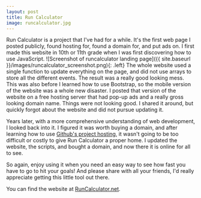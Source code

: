 ```yaml
---
layout: post
title: Run Calculator
image: runcalculator.jpg
---
```


Run Calculator is a project that I've had for a while. It's the first web page I posted publicly, found hosting for, found a domain for, and put ads on. I first made this website in 10th or 11th grade when I was first discovering how to use JavaScript. ![Screenshot of runcalculator landing page]({{ site.baseurl }}/images/runcalculator_screenshot.png){: .left} The whole website used a single function to update everything on the page, and did not use arrays to store all the different events. The result was a really good looking mess. This was also before I learned how to use Bootstrap, so the mobile version of the website was a whole new disaster. I posted that version of the website on a free hosting server that had pop-up ads and a really gross looking domain name. Things were not looking good. I shared it around, but quickly forgot about the website and did not pursue updating it.

Years later, with a more comprehensive understanding of web development, I looked back into it. I figured it was worth buying a domain, and after learning how to use [Github's project hosting](https://github.com/RunCalculatorNet/runcalculatornet.github.io), it wasn't going to be too difficult or costly to give Run Calculator a proper home. I updated the website, the scripts, and bought a domain, and now there it is online for all to see.

So again, enjoy using it when you need an easy way to see how fast you have to go to hit your goals! And please share with all your friends, I'd really appreciate getting this little tool out there.

You can find the website at [RunCalculator.net](http://runcalculator.net).
